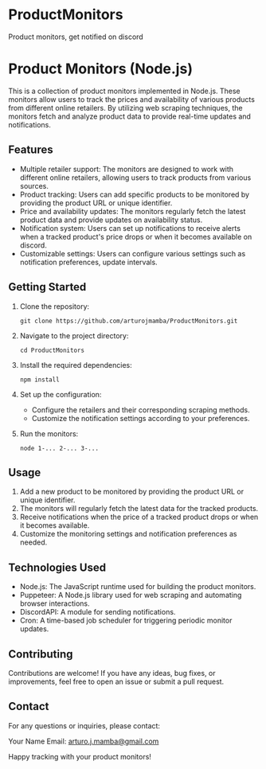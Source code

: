 # ProductMonitors
Product monitors, get notified on discord

# Product Monitors (Node.js)

This is a collection of product monitors implemented in Node.js. These monitors allow users to track the prices and availability of various products from different online retailers. By utilizing web scraping techniques, the monitors fetch and analyze product data to provide real-time updates and notifications.

## Features

- Multiple retailer support: The monitors are designed to work with different online retailers, allowing users to track products from various sources.
- Product tracking: Users can add specific products to be monitored by providing the product URL or unique identifier.
- Price and availability updates: The monitors regularly fetch the latest product data and provide updates on availability status.
- Notification system: Users can set up notifications to receive alerts when a tracked product's price drops or when it becomes available on discord.
- Customizable settings: Users can configure various settings such as notification preferences, update intervals.

## Getting Started

1. Clone the repository:

   ```
   git clone https://github.com/arturojmamba/ProductMonitors.git
   ```

2. Navigate to the project directory:

   ```
   cd ProductMonitors
   ```

3. Install the required dependencies:

   ```
   npm install
   ```

4. Set up the configuration:

   - Configure the retailers and their corresponding scraping methods.
   - Customize the notification settings according to your preferences.

5. Run the monitors:

   ```
   node 1-... 2-... 3-...
   ```

## Usage

1. Add a new product to be monitored by providing the product URL or unique identifier.
2. The monitors will regularly fetch the latest data for the tracked products.
3. Receive notifications when the price of a tracked product drops or when it becomes available.
4. Customize the monitoring settings and notification preferences as needed.

## Technologies Used

- Node.js: The JavaScript runtime used for building the product monitors.
- Puppeteer: A Node.js library used for web scraping and automating browser interactions.
- DiscordAPI: A module for sending notifications.
- Cron: A time-based job scheduler for triggering periodic monitor updates.

## Contributing

Contributions are welcome! If you have any ideas, bug fixes, or improvements, feel free to open an issue or submit a pull request.

## Contact

For any questions or inquiries, please contact:

Your Name
Email: arturo.j.mamba@gmail.com

Happy tracking with your product monitors!
